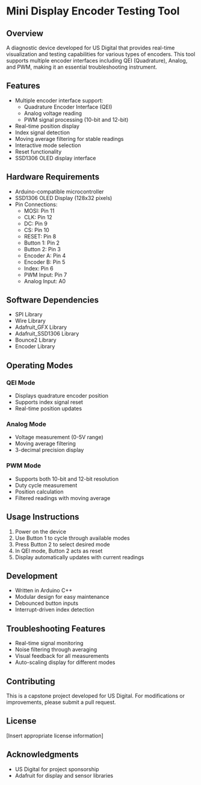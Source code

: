 # Mini Display Encoder Testing Tool

## Overview
A diagnostic device developed for US Digital that provides real-time visualization and testing capabilities for various types of encoders. This tool supports multiple encoder interfaces including QEI (Quadrature), Analog, and PWM, making it an essential troubleshooting instrument.

## Features
- Multiple encoder interface support:
  - Quadrature Encoder Interface (QEI)
  - Analog voltage reading
  - PWM signal processing (10-bit and 12-bit)
- Real-time position display
- Index signal detection
- Moving average filtering for stable readings
- Interactive mode selection
- Reset functionality
- SSD1306 OLED display interface

## Hardware Requirements
- Arduino-compatible microcontroller
- SSD1306 OLED Display (128x32 pixels)
- Pin Connections:
  - MOSI: Pin 11
  - CLK: Pin 12
  - DC: Pin 9
  - CS: Pin 10
  - RESET: Pin 8
  - Button 1: Pin 2
  - Button 2: Pin 3
  - Encoder A: Pin 4
  - Encoder B: Pin 5
  - Index: Pin 6
  - PWM Input: Pin 7
  - Analog Input: A0

## Software Dependencies
- SPI Library
- Wire Library
- Adafruit_GFX Library
- Adafruit_SSD1306 Library
- Bounce2 Library
- Encoder Library

## Operating Modes

### QEI Mode
- Displays quadrature encoder position
- Supports index signal reset
- Real-time position updates

### Analog Mode
- Voltage measurement (0-5V range)
- Moving average filtering
- 3-decimal precision display

### PWM Mode
- Supports both 10-bit and 12-bit resolution
- Duty cycle measurement
- Position calculation
- Filtered readings with moving average

## Usage Instructions
1. Power on the device
2. Use Button 1 to cycle through available modes
3. Press Button 2 to select desired mode
4. In QEI mode, Button 2 acts as reset
5. Display automatically updates with current readings

## Development
- Written in Arduino C++
- Modular design for easy maintenance
- Debounced button inputs
- Interrupt-driven index detection

## Troubleshooting Features
- Real-time signal monitoring
- Noise filtering through averaging
- Visual feedback for all measurements
- Auto-scaling display for different modes

## Contributing
This is a capstone project developed for US Digital. For modifications or improvements, please submit a pull request.

## License
[Insert appropriate license information]

## Acknowledgments
- US Digital for project sponsorship
- Adafruit for display and sensor libraries
